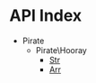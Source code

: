 API Index
=========

* Pirate
    * Pirate\Hooray
        * [Str](Pirate-Hooray-Str.md)
        * [Arr](Pirate-Hooray-Arr.md)

